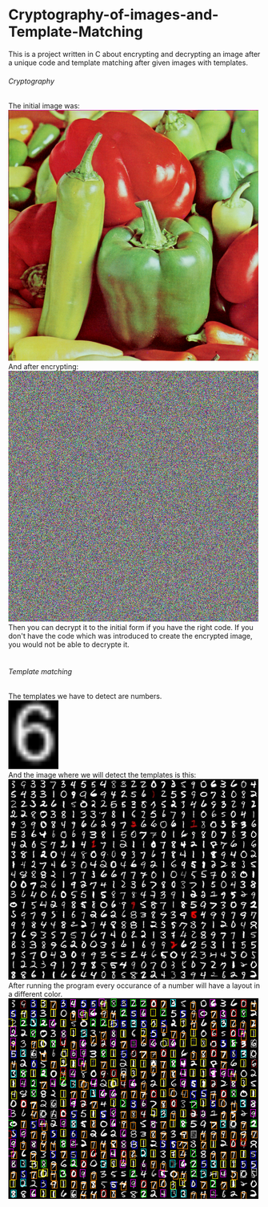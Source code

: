 # Cryptography-of-images-and-Template-Matching
This is a project written in C about encrypting and decrypting an image after a unique code and template matching after given images with templates.
<br>
<h6>Cryptography</h6>
The initial image was: <br><img src="What does the program/peppers.bmp" width="500"> <br>
And after encrypting: <br><img src="What does the program/encrypted_peppers.bmp" width="500"> <br>
Then you can decrypt it to the initial form if you have the right code. If you don't have the code which was introduced to create the encrypted image, you would not be able to decrypte it.
<br><br>
<h6>Template matching</h6>
The templates we have to detect are numbers.<br><img src="Templates/cifra6.bmp" width="100"> <br>
And the image where we will detect the templates is this: <br><img src="What does the program/test.bmp" width="500"> <br>
After running the program every occurance of a number will have a layout in a different color. <br><img src="What does the program/test_grayscale_template_matching.bmp" width="500"> <br>
